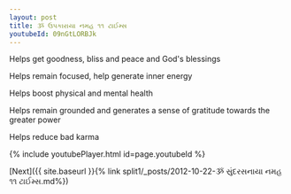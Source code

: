 ```yaml
---
layout: post
title: ૐ ઉપકારાયા નમહ ૧૧ ટાઈમ્સ
youtubeId: 09nGtLORBJk
---
```

 
 
Helps get goodness, bliss and peace and God's blessings
 
Helps remain focused, help generate inner energy 
 
Helps boost physical and mental health 
 
Helps remain grounded and generates a sense of gratitude towards the greater power 
 
Helps reduce bad karma
 
 
 
 


{% include youtubePlayer.html id=page.youtubeId %}
 
[Next]({{ site.baseurl }}{% link  split1/_posts/2012-10-22-ૐ સુંદરસનાયા નમહ ૧૧ ટાઈમ્સ.md%})
 
